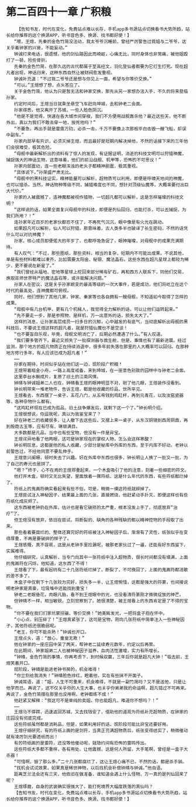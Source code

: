 # 第二百四十一章 广积粮
        【告知书友，时代在变化，免费站点难以长存，手机app多书源站点切换看书大势所趋，站长给你推荐的这个换源APP，听书音色多、换源、找书都好使！】
       “喂，王煊，先秦的金色竹简没法动，我太爷爷沉睡前，曾经严厉警告过我姐与二爷爷，这关乎着钟家的兴衰，不能妄动。”
       钟诚打来电话，很遗憾，他的剑仙路因此而崎岖，心痛无比，同时身体也非常痛，被他姐殴打了一顿，险些骨折。
       先秦的金色竹简，在那久远的古代都属于至高经文，羽化登仙者都要为它打生打死。现在超凡者出现，神话归来，这种东西自然让被财阀愈发重视。
       钟诚补充道：“不过我二爷爷还是想与你见上一面，希望与你等价交换。”
       “可以。”王煊想了想，点头答应了。
       关于金色竹简，他认为只是暂无法和钟家交换，那先从另一家想办法入手，不久的将来登临孙家。
       约定时间后，王煊当日就乘坐悬空飞车赶向坤城，去和钟老二会面。
       孙家得悉，他又离开了苏城，一些人脸色阴沉。
       “他是不是觉得，快速在各大城市间穿梭，我们不方便用战舰轰杀他？最近这些天，他不断外出，真以为我们不敢击穿一地，按死他吗？”
       “不要急，再出手就是雷霆万钧，必杀一击，千万不要像上次那般平白击毁一艘飞船，却误中副车。”
       孙家内部早有共识，必须灭掉王煊，而且最好是短期内解决掉他，不然的话接下来的三年他们会很难受，极其危险。
       “母舰中最新解析出的资料有了惊人的发现，有证据证明，消逝的科技文明可以狩猎神魔，捕捉强大的神话生物，这意味着，他们的前沿战舰、机甲等，恐怖的不可思议！”
       孙家内部震动，连一些老眼浑浊的老头子都精神剧震，极其重视。
       “具体说下。”孙荣盛严肃无比。
       “母舰中的黑科技证实，精神能量可以解析，超物质可以利用，即便是呼啸天地间的神魔，也可以猎杀。当然，神话物种等级不同，捕猎难度也不同，想针对顶级仙魔等，大概率要付出巨大代价。”
       孙家的人被震撼了，连神魔都被视作猎物，一切超凡都可以解析，这是怎样璀璨的科技文明？
       “这样说的话，如果全面复兴母舰中的科技，即便是列仙回归，也能打杀，可以去捕捉，为我们所用？！”
       连孙家年近百岁的老家伙都忍不住了，不再死气沉沉，眼中像是有火光在跳动。
       如果超凡可以解析，仙人可以狩猎，那意味着，古人类多半也破译了长生密码，不然的话凭什么可以对抗神魔？
       孙家，核心成员即便偌大的年岁了，也都呼吸急促了，眼神璀璨，对母舰中的成果充满期待。
       有人叹气：“不过，那些图纸，那些资料，相当的复杂，短期内不可能出成果。不说其他，单是有些材料都难以凑齐，比如需要太阳金、秘银、魔法晶石，这些东西在超凡星球上都较为稀少，更不要说在新星了。”
       “我们曾经从福地、密地等星球上挖回来部分稀有矿石，再和西方人联系下，同他们交易，换取巫师世界特产的魔法晶石等，或许能解决问题。”
       孙家人在密议，这是关乎孙家蜕变的最高等级的一次大事件，若是成功，他们将屹立在这个时代的最高处，连神魔都可俯视。
       同时，他们想到了其他几家，钟家、秦家等也各自拥有一艘母舰，不知道如今取得了怎样的成果。
       “母舰中有几台机甲，更有几个机械人，我觉得全力解析的话，可以让他们运转起来。”
       “先不要走一步，那是参照物，是样机，万一出意外的话，损失太大了。”
       这样的消息，让孙家高层成员一扫多日的沉郁，心中越发的有底气，当彻底解析出母舰的黑科技后，不要说王煊这样的超凡者，就是狩猎仙魔也不是空谈！
       “也不要盲目乐观，毕竟，母舰文明消亡了，后期必然遭遇了什么。”有人叹道。
       “我们要多管齐下。最近又损失了一批探测器与救生舱，但是，事情也有了最新进展。经过监测，那个地方的超凡物质正在持续消退中，很多年前失落在那里的人大概率可以回归。在那种地方修行多年，有人应该已成为超凡者！”
       ……
       孙家在期待，时间似乎站在他们这一边，现阶段广积粮！
       王煊带着暗金小舟，一路上高度戒备，来到坤城，在一座景色别致的园林中与钟老二会面。
       这里亭台水榭成片，复原了旧土的江南风情。
       钟晴与钟诚姐弟二人也在，钟晴看王煊的眼神明显不对，剜了他几眼，王煊装作没看到。
       钟长明带来一堆老物件，告诉王煊，都是他收藏的珍品，世所罕见。
       王煊看去，东西摆了一桌子，五花八门，从五帝钱到鸡缸杯，再到元青花，以及汝窑瓷器等，各种杂物什么都有。
       “这鸡缸杯现在已成为孤品，旧土战争爆发后，就剩下这一个了。”钟长明介绍。
       王煊很想说，你逗我呢，真以为我鉴宝来了？
       好在钟老二的收藏很多，让人撤下去这些后，又摆上来一桌子，从东汉铜镜到西周铜鼎，再到殷商古玉等，应有尽有，琳琅满目。
       大多数都是凡品，当中也有些宝物，但没有一件是异宝。
       王煊诧异地看了他两眼，这可是钟家现在的掌权人物，怎么会这样寒酸？
       钟长明叹息，这都是他的私人收藏，少部分是秘库中外库的东西，至于内库不好动，老钟以前警告过，不经他同意不要乱伸手。
       王煊意兴阑珊，顿时失去了兴趣。好在外库中东西也很多，钟长明让人换了一批又一批，为了自己的寿元也是拼了。
       “嗯？”终于，心不在焉的王煊郑重起来，一个木盒吸引了他的注意，刻着一些细密的符文。
       他打开木盒，顿时又无比失望，里面放着一摞符纸，这是什么年代的东西，有些符纸都烂掉了。
       符纸上的鬼画符确实看起来有些不俗，可是，稍微一摸这符纸就碎掉了。
       王煊尝试注入神秘因子，结果最上面的几张，直接燃烧，他赶紧动手扑灭，即便这样也有些符纸化成灰烬了。
       这东西被老钟扔在外库，估计也是看它破损的太严重，根本没发上手了，彻底放弃“治疗”了。
       但王煊没有放弃，依旧在尝试，将断裂的、缺角的各种残缺的都以精神控物的手段取了出来。
       那些看着要腐烂的、整体还算完好的符纸被注入神秘因子后，渐渐有了灵性，纸张似乎在变得厚重，不再是要破碎的样子了。
       王煊感慨，真不容易，这是从老钟手里捡漏呢，被那老家伙过了一遍，还能有好东西留下，实属难得。
       他仔细研究，认真解析，当专门向其中一张符纸中注入超物质，很长时间都没有填满，上面的鬼画符在闪烁，他知道，这东西了不得！
       王煊看了下，最有起码有二十几张符纸烂掉了，断裂了，不可挽回了，上面的鬼画符都消散的差不多了。
       木盒子中仅剩下十几张较为完好，损失多一半，让王煊惋惜，这都是强大的符篆，也间接说明老钟家是真豪，垃圾堆中还能找到重宝！
       钟老二老眼昏花，肉眼凡胎，看不到王煊眼中的光，也没看清符篆刚才微微绽放的神芒。
       但钟晴不一样，相当敏锐，立刻觉察到了。她很清楚，被王煊看上的东西肯定是了不得的宝物。
       “你不要在我们们家坑蒙拐骗，等价交换！”她美眸发光，一把将盒子抱在怀中。
       “小心点，别压碎了！”王煊真紧张了，这可是宝物，刚向几张符纸中简单注入一些神秘因子，其他符纸还很脆弱呢。
       “老王，你可不能杀熟！”钟诚也开口。
       王煊点头，道：“放心，童叟无欺！”
       他在钟家的一座庄园中呆了两天，帮钟老二延续寿元数年，约定以后再聚。
       在此期间，钟家姐弟二人也被神秘因子滋养，血肉活性激增，实力有所增长。
       “钟晴，金色竹简的事情，你再考虑下，到时候双赢，三年后你就是超凡大钟！”临去前，王煊笑着开口。
       现阶段，钟晴是能进老钟书房的，机会难得！
       “你立刻给我消失！”钟晴脸色绯红，瞪着他，实在有些抹不开面子。
       钟诚耳语，道：“姐，人生不可重来，机会难得，不就是一副竹简吗？又不是送他，只是让他学而已。再说了，这不仅关乎你的人生大事，也关乎你弟弟我的命运啊，超凡错过不可再来。再说了，金色竹简摆在那里也没用啊，老钟都练不成！”
       他赶紧又解释：“我这可不是单纯的卖姐，你也能超凡，难道你不想吗？！”
       ……
       王煊马不停蹄，迅速返回苏城，又去找钱安了，借助他的道观为符纸补充超物质，在钟家的庄园没有彻底完成。
       这些符纸虽然都是消耗品，但是，如果利用好的话，现阶段可能比异宝还要好用。
       王煊仔细研究，有的符纸上画的是剑符，当真正充满超物质后，纸张变得结实了，稍微催动就有凌厉剑光要透纸而出！
       有的符纸画的是雷符，还没等他催动呢，就隐约间有恐怖的雷鸣传出。
       这些符纸大多都不重样，各有用处，让他震撼，这是何人所留，大手笔啊，曾经是一盒子大杀器！
       “可惜啊，毁了那么多。”二十几张都腐烂了，这让王煊心痛不已，不然的话，都是杀手锏。
       “找机会试试效果，如果真是稀世神物，以后找机会补偿钟晴与钟诚。”他自语。
       距离芝兰法会还有三天，他依旧在做准备，谁知道会遇上什么怪物，万一真的是列仙回来了呢？
       王煊琢磨，自身的武装确实很强大了，能打死境界大幅度跌落的真仙吗？
       【告知书友，时代在变化，免费站点难以长存，手机app多书源站点切换看书大势所趋，站长给你推荐的这个换源APP，听书音色多、换源、找书都好使！】